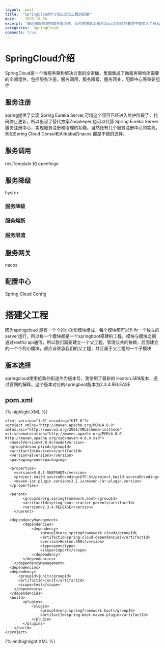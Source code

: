 ```yaml
---
layout:  post
title:  "SpringCloud学习笔记之父工程的搭建"
date:    2020-10-26
excerpt: "最近微服务架构体系挺火的，从招聘网站上看对Java工程师的要求中都加入了有SpringCloud项目经验，熟悉SpringCloud的要求，所以打算利用空余时间记录下SpringCloud学习的过程"
categories:  SpringCloud
comments: true
---
```


# SpringCloud介绍
SpringCloud是一个微服务架构解决方案的全家桶，里面集成了微服务架构所需要的全部组件，包括服务注册，服务调用，服务降级，服务网关，配置中心等重要组件

## 服务注册
spring提供了实现 Spring Eureka Server,可惜这个项目已经进入维护阶段了，代码停止更新，所以出现了替代方案Zoopkeper,也可以代替 Spring Eureka Server服务注册中心，实现服务注册和治理的功能。当然还有几个服务注册中心的实现，例如Spring Cloud Consul和Alibaba的nacos 都是不错的选择。

## 服务调用

restTemplate 和 openfeign

## 服务降级

hystrix

### 服务降级

### 服务熔断

### 服务限流


## 服务网关

nacos

## 配置中心

Spring Cloud Config

# 搭建父工程

因为springcloud 是有一个个的小功能模块组成，每个模块都可以作为一个独立的server运行，所以每一个模块都是一个springboot搭建的工程，模块与模块之间通过restful api通信，所以我们需要建立一个父工程，管理公共的依赖，后面建立的一个个的小模块，都应该继承我们的父工程，并且属于父工程的一个子模块

## 版本选择

springcloud使用伦敦的街道作为版本号，我使用了最新的 Hoxton.SR8版本，通过官网的解释，这个版本对应的springboot版本为2.3.4.RELEASE

## pom.xml

{% highlight XML %}
	
	<?xml version="1.0" encoding="UTF-8"?>
	<project xmlns="http://maven.apache.org/POM/4.0.0" xmlns:xsi="http://www.w3.org/2001/XMLSchema-instance" xsi:schemaLocation="http://maven.apache.org/POM/4.0.0 http://maven.apache.org/xsd/maven-4.0.0.xsd">
	  <modelVersion>4.0.0</modelVersion>
	  <groupId>com.ptisd</groupId>
	  <artifactId>basicenv</artifactId>
	  <version>${version}</version>
	  <packaging>pom</packaging>
	  
	  <properties>
	  	<version>0.0.1-SNAPSHOT</version>
	  	<project.build.sourceEncoding>UTF-8</project.build.sourceEncoding>
	  	<maven-jar-plugin.version>3.1.1</maven-jar-plugin.version>
	  </properties>
	  
	  <parent>
			<groupId>org.springframework.boot</groupId>
			<artifactId>spring-boot-starter-parent</artifactId>
			<version>2.3.4.RELEASE</version>
		</parent>

	  <dependencyManagement>
			<dependencies>
				<dependency>
					<groupId>org.springframework.cloud</groupId>
					<artifactId>spring-cloud-dependencies</artifactId>
					<version>Hoxton.SR8</version>
					<type>pom</type>
					<scope>import</scope>
				</dependency>
			</dependencies>
		</dependencyManagement>
	  <dependencies>
	  <dependency>
	      <groupId>junit</groupId>
	      <artifactId>junit</artifactId>
	      <scope>test</scope>
	    </dependency>
	  </dependencies>
	  <build>
			<plugins>
				<plugin>
					<groupId>org.springframework.boot</groupId>
					<artifactId>spring-boot-maven-plugin</artifactId>
				</plugin>
			</plugins>
		</build>
	</project>
	

{% endhighlight XML %}


